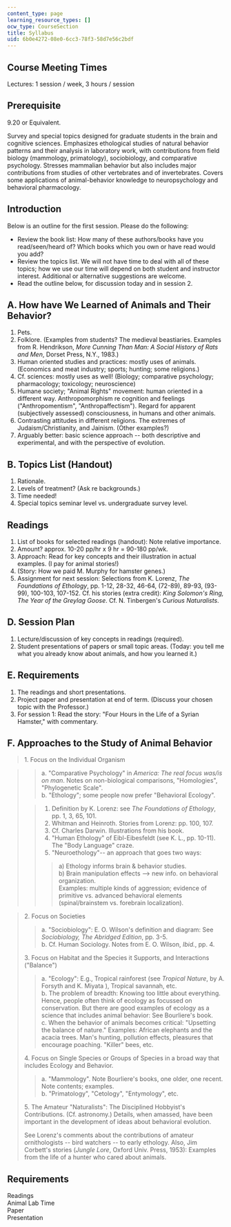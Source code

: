 ```yaml
---
content_type: page
learning_resource_types: []
ocw_type: CourseSection
title: Syllabus
uid: 6b0e4272-08e0-6cc3-78f3-58d7e56c2bdf
---
```


Course Meeting Times
--------------------

Lectures: 1 session / week, 3 hours / session

Prerequisite
------------

9.20 or Equivalent.

Survey and special topics designed for graduate students in the brain and cognitive sciences. Emphasizes ethological studies of natural behavior patterns and their analysis in laboratory work, with contributions from field biology (mammology, primatology), sociobiology, and comparative psychology. Stresses mammalian behavior but also includes major contributions from studies of other vertebrates and of invertebrates. Covers some applications of animal-behavior knowledge to neuropsychology and behavioral pharmacology.

Introduction
------------

Below is an outline for the first session. Please do the following:

*   Review the book list: How many of these authors/books have you read/seen/heard of? Which books which you own or have read would you add?
*   Review the topics list. We will not have time to deal with all of these topics; how we use our time will depend on both student and instructor interest. Additional or alternative suggestions are welcome.
*   Read the outline below, for discussion today and in session 2.

A. How have We Learned of Animals and Their Behavior?
-----------------------------------------------------

1.  Pets.
2.  Folklore. (Examples from students? The medieval beastiaries. Examples from R. Hendrikson, _More Cunning Than Man: A Social History of Rats and Men_, Dorset Press, N.Y., 1983.)
3.  Human oriented studies and practices: mostly uses of animals. (Economics and meat industry; sports; hunting; some religions.)
4.  Cf. sciences: mostly uses as well! (Biology; comparative psychology; pharmacology; toxicology; neuroscience)
5.  Humane society; "Animal Rights" movement: human oriented in a different way. Anthropomorphism re cognition and feelings ("Anthropomentism", "Anthropaffectism"). Regard for apparent (subjectively assessed) consciousness, in humans and other animals.
6.  Contrasting attitudes in different religions. The extremes of Judaism/Christianity, and Jainism. (Other examples?)
7.  Arguably better: basic science approach -- both descriptive and experimental, and with the perspective of evolution.

B. Topics List (Handout)
------------------------

1.  Rationale.
2.  Levels of treatment? (Ask re backgrounds.)
3.  Time needed!
4.  Special topics seminar level vs. undergraduate survey level.

Readings
--------

1.  List of books for selected readings (handout): Note relative importance.
2.  Amount? approx. 10-20 pp/hr x 9 hr = 90-180 pp/wk.
3.  Approach: Read for key concepts and their illustration in actual examples. (I pay for animal stories!)
4.  (Story: How we paid M. Murphy for hamster genes.)
5.  Assignment for next session: Selections from K. Lorenz, _The Foundations of Ethology_, pp. 1-12, 28-32, 46-64, (72-89), 89-93, (93-99), 100-103, 107-152. Cf. his stories (extra credit): _King Solomon's Ring, The Year of the Greylag Goose_. Cf. N. Tinbergen's _Curious Naturalists_.

D. Session Plan
---------------

1.  Lecture/discussion of key concepts in readings (required).
2.  Student presentations of papers or small topic areas. (Today: you tell me what you already know about animals, and how you learned it.)

E. Requirements
---------------

1.  The readings and short presentations.
2.  Project paper and presentation at end of term. (Discuss your chosen topic with the Professor.)
3.  For session 1: Read the story: "Four Hours in the Life of a Syrian Hamster," with commentary.

F. Approaches to the Study of Animal Behavior
---------------------------------------------

> 1\. Focus on the Individual Organism

> > a. "Comparative Psychology" in _America: The real focus was/is on man_. Notes on non-biological comparisons, "Homologies", "Phylogenetic Scale".  
> > b. "Ethology"; some people now prefer "Behavioral Ecology".
> 
> > 1.  Definition by K. Lorenz: see _The Foundations of Ethology_, pp. 1, 3, 65, 101.
> > 2.  Whitman and Heinroth. Stories from Lorenz: pp. 100, 107.
> > 3.  Cf. Charles Darwin. Illustrations from his book.
> > 4.  "Human Ethology" of Eibl-Eibesfeldt (see K. L., pp. 10-11). The "Body Language" craze.
> > 5.  "Neuroethology"-- an approach that goes two ways:
> > 
> > > a) Ethology informs brain & behavior studies.  
> > > b) Brain manipulation effects --> new info. on behavioral organization.  
> > > Examples: multiple kinds of aggression; evidence of primitive vs. advanced behavioral elements (spinal/brainstem vs. forebrain localization).

> 2. Focus on Societies
> 
> > a. "Sociobiology": E. O. Wilson's definition and diagram: See _Sociobiology, The Abridged Edition_, pp. 3-5.  
> > b. Cf. Human Sociology. Notes from E. O. Wilson, _Ibid._, pp. 4.
> 
> 3. Focus on Habitat and the Species it Supports, and Interactions ("Balance")
> 
> > a. "Ecology": E.g., Tropical rainforest (see _Tropical Nature_, by A. Forsyth and K. Miyata ), Tropical savannah, etc.  
> > b. The problem of breadth: Knowing too little about everything. Hence, people often think of ecology as focussed on conservation. But there are good examples of ecology as a science that includes animal behavior: See Bourliere's book.  
> > c. When the behavior of animals becomes critical: "Upsetting the balance of nature." Examples: African elephants and the acacia trees. Man's hunting, pollution effects, pleasures that encourage poaching. "Killer" bees, etc.
> 
> 4. Focus on Single Species or Groups of Species in a broad way that includes Ecology and Behavior.
> 
> > a. "Mammology". Note Bourliere's books, one older, one recent. Note contents; examples.  
> > b. "Primatology", "Cetology", "Entymology", etc.
> 
> 5. The Amateur "Naturalists": The Disciplined Hobbyist's Contributions. (Cf. astronomy.) Details, when amassed, have been important in the development of ideas about behavioral evolution.
> 
> See Lorenz's comments about the contributions of amateur ornithologists -- bird watchers -- to early ethology. Also, Jim Corbett's stories (_Jungle Lore_, Oxford Univ. Press, 1953): Examples from the life of a hunter who cared about animals.

Requirements
------------

Readings  
Animal Lab Time  
Paper  
Presentation